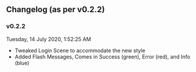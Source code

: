 ## Changelog (as per v0.2.2)

### v0.2.2
Tuesday, 14 July 2020, 1:52:25 AM
* Tweaked Login Scene to accommodate the new style
* Added Flash Messages, Comes in Success (green), Error (red), and Info (blue)